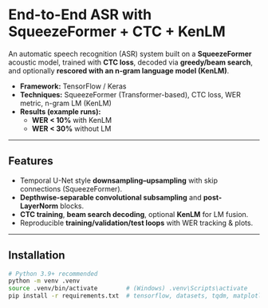 # End-to-End ASR with SqueezeFormer + CTC + KenLM

An automatic speech recognition (ASR) system built on a **SqueezeFormer** acoustic model, trained with **CTC loss**, decoded via **greedy/beam search**, and optionally **rescored with an n-gram language model (KenLM)**.

- **Framework:** TensorFlow / Keras  
- **Techniques:** SqueezeFormer (Transformer-based), CTC loss, WER metric, n-gram LM (KenLM)  
- **Results (example runs):**  
  - **WER < 10%** with KenLM  
  - **WER < 30%** without LM  

---

## Features
- Temporal U-Net style **downsampling–upsampling** with skip connections (SqueezeFormer).
- **Depthwise-separable convolutional subsampling** and **post-LayerNorm** blocks.
- **CTC training**, **beam search decoding**, optional **KenLM** for LM fusion.
- Reproducible **training/validation/test loops** with WER tracking & plots.

---

## Installation

```bash
# Python 3.9+ recommended
python -m venv .venv
source .venv/bin/activate        # (Windows) .venv\Scripts\activate
pip install -r requirements.txt  # tensorflow, datasets, tqdm, matplotlib, sentencepiece, kenlm, etc.
